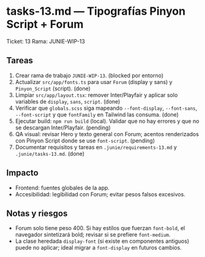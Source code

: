 # tasks-13.md — Tipografías Pinyon Script + Forum

Ticket: 13
Rama: JUNIE-WIP-13

## Tareas
1. Crear rama de trabajo `JUNIE-WIP-13`. (blocked por entorno)
2. Actualizar `src/app/fonts.ts` para usar `Forum` (display y sans) y `Pinyon_Script` (script). (done)
3. Limpiar `src/app/layout.tsx`: remover Inter/Playfair y aplicar solo variables de `display`, `sans`, `script`. (done)
4. Verificar que `globals.scss` siga mapeando `--font-display`, `--font-sans`, `--font-script` y que `fontFamily` en Tailwind las consuma. (done)
5. Ejecutar build: `npm run build` (local). Validar que no hay errores y que no se descargan Inter/Playfair. (pending)
6. QA visual: revisar Hero y texto general con Forum; acentos renderizados con Pinyon Script donde se use `font-script`. (pending)
7. Documentar requisitos y tareas en `.junie/requirements-13.md` y `.junie/tasks-13.md`. (done)

## Impacto
- Frontend: fuentes globales de la app.
- Accesibilidad: legibilidad con Forum; evitar pesos falsos excesivos.

## Notas y riesgos
- Forum solo tiene peso 400. Si hay estilos que fuerzan `font-bold`, el navegador sintetizará bold; revisar si se prefiere `font-medium`.
- La clase heredada `display-font` (si existe en componentes antiguos) puede no aplicar; ideal migrar a `font-display` en futuros cambios.
